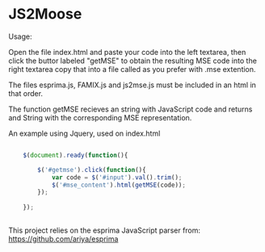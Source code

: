 JS2Moose
========

Usage:

Open the file index.html and paste your code into the left textarea, then click the buttor labeled "getMSE" to obtain the resulting MSE code into the right textarea copy that into a file called as you prefer with .mse extention.


The files esprima.js, FAMIX.js and js2mse.js must be included in an html in that order.

The function getMSE recieves an string with JavaScript code and returns and String with the corresponding MSE representation.

An example using Jquery, used on index.html

```JavaScript

	$(document).ready(function(){

		$('#getmse').click(function(){
			var code = $('#input').val().trim();
			$('#mse_content').html(getMSE(code));
		});
		
	});
	
```


This project relies on the esprima JavaScript parser from: https://github.com/ariya/esprima